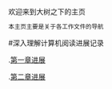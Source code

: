 欢迎来到大树之下的主页

```markdown
本主页主要是关于各工作文件的导航
```

<link rel="icon" type="image/x-icon" href="tree.ico"/>
#深入理解计算机阅读进展记录

.[第一章进展](docs/第一章进度.html)

.[第二章进展](docs/第二章进度.html)
